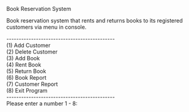 Book Reservation System

Book reservation system that rents and returns books to its registered customers via menu in console.


-------------------------------------------- <br>
(1) Add Customer <br>
(2) Delete Customer <br>
(3) Add Book <br>
(4) Rent Book <br>
(5) Return Book <br>
(6) Book Report <br>
(7) Customer Report <br>
(8) Exit Program <br>
-------------------------------------------- <br>
Please enter a number 1 - 8: 
